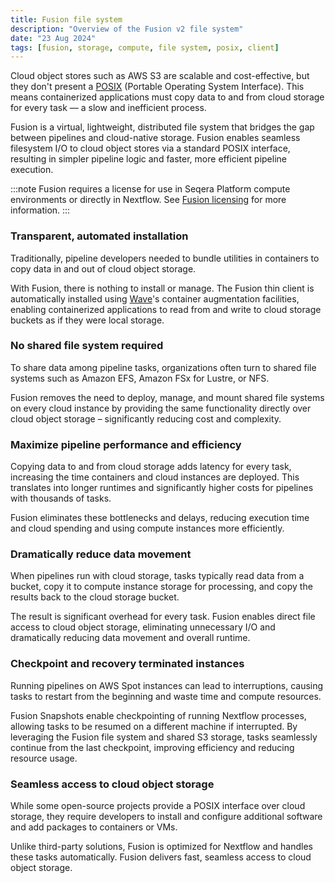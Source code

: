 ```yaml
---
title: Fusion file system
description: "Overview of the Fusion v2 file system"
date: "23 Aug 2024"
tags: [fusion, storage, compute, file system, posix, client]
---
```


Cloud object stores such as AWS S3 are scalable and cost-effective, but they don't present a [POSIX](https://en.wikipedia.org/wiki/POSIX) (Portable Operating System Interface). This means containerized applications must copy data to and from cloud storage for every task — a slow and inefficient process.

Fusion is a virtual, lightweight, distributed file system that bridges the gap between pipelines and cloud-native
storage. Fusion enables seamless filesystem I/O to cloud object stores via a standard POSIX interface, resulting in
simpler pipeline logic and faster, more efficient pipeline execution.

:::note
Fusion requires a license for use in Seqera Platform compute environments or directly in Nextflow. See [Fusion licensing](https://docs.seqera.io/fusion/licensing) for more information.
:::

### Transparent, automated installation

Traditionally, pipeline developers needed to bundle utilities in containers to copy data in and out of cloud object storage.

With Fusion, there is nothing to install or manage. The Fusion thin client is automatically installed using [Wave](https://docs.seqera.io/wave)'s container augmentation facilities, enabling containerized applications to read from and write to cloud storage buckets as if they were local storage.

### No shared file system required

To share data among pipeline tasks, organizations often turn to shared file systems such as Amazon EFS, Amazon FSx for Lustre, or NFS.

Fusion removes the need to deploy, manage, and mount shared file systems on every cloud instance by providing the same functionality directly over cloud object storage – significantly reducing cost and complexity.

### Maximize pipeline performance and efficiency

Copying data to and from cloud storage adds latency for every task, increasing the time containers and cloud instances are deployed. This translates into longer runtimes and significantly higher costs for pipelines with thousands of tasks.

Fusion eliminates these bottlenecks and delays, reducing execution time and cloud spending and using compute instances more efficiently.

### Dramatically reduce data movement

When pipelines run with cloud storage, tasks typically read data from a bucket, copy it to compute instance storage for processing, and copy the results back to the cloud storage bucket.

The result is significant overhead for every task. Fusion enables direct file access to cloud object storage, eliminating unnecessary I/O and dramatically reducing data movement and overall runtime.

### Checkpoint and recovery terminated instances

Running pipelines on AWS Spot instances can lead to interruptions, causing tasks to restart from the beginning and waste time and compute resources.

Fusion Snapshots enable checkpointing of running Nextflow processes, allowing tasks to be resumed on a different machine if interrupted.
By leveraging the Fusion file system and shared S3 storage, tasks seamlessly continue from the last checkpoint, improving efficiency and reducing resource usage.

### Seamless access to cloud object storage

While some open-source projects provide a POSIX interface over cloud storage, they require developers to install and configure additional software and add packages to containers or VMs.

Unlike third-party solutions, Fusion is optimized for Nextflow and handles these tasks automatically. Fusion delivers fast, seamless access to cloud object storage.
